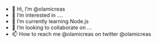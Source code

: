 - 👋 Hi, I’m @olamicreas
- 👀 I’m interested in ....
- 🌱 I’m currently learning Node.js 
- 💞️ I’m looking to collaborate on ...
- 📫 How to reach me @olamicreas on twitter @olamicreas

<!---
olamicreas/olamicreas is a ✨ special ✨ repository because its `README.md` (this file) appears on your GitHub profile.
You can click the Preview link to take a look at your changes.
--->
